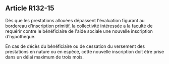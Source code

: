 ## Article R132-15

Dès que les prestations allouées dépassent l'évaluation figurant au bordereau d'inscription primitif, la
collectivité intéressée a la faculté de requérir contre le bénéficiaire de l'aide sociale une nouvelle inscription
d'hypothèque.

En cas de décès du bénéficiaire ou de cessation du versement des prestations en nature ou en espèce, cette
nouvelle inscription doit être prise dans un délai maximum de trois mois.

